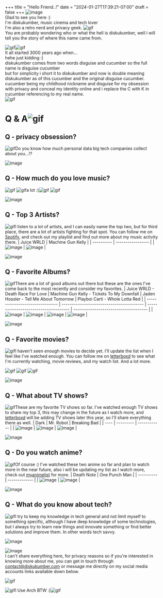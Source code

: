 +++
title = "Hello Friend..!"
date = "2024-01-27T17:39:21-07:00"
draft = false
+++
![image](/images/about/pepesmile.png)  
Glad to see you here   :)  
I'm diskukumber, music cinema and tech lover  
I'm also a retro nerd and privacy geek.
![gif](/images/about/runningcat.gif)  
You are probably wondering who or what the hell is diskukumber, well i will tell you the story of where 
this name came from.

![gif](/images/about/anicandle.gif)![gif](/images/about/book.gif)  
It all started 3000 years ago when...  
hehe just kidding :)  
diskukumber comes from two words disguise and cucumber so the full name is disguise cucumber  
but for simplicity i short it to diskukumber and now is double meaning diskukumber as of this cucumber and the original disguise cucumber.  
cucumber being my childhood nickname and disguise for my obsession with privacy and conceal my identity
online and i replace the C with K in cucumber referencing to my real name.  
![gif](/images/about/pokec.gif)


# **Q & A**![gif](/images/about/fow.gif) 


## **Q - privacy obsession?**
![gif](/images/about/starmove.gif)Do you know how much personal data big tech companies collect about you...!?

![image](/images/about/empty.png)

## **Q - How much do you love music?**
![gif](/images/about/apuband.gif)
![gif](/images/about/starmove.gif)a lot :)![gif](/images/about/music1.gif) ![gif](/images/about/music2.gif)

![image](/images/about/empty.png)

## **Q - Top 3 Artists?**
![gif](/images/about/starmove.gif)I listen to a lot of artists, and I can easily name the top two, but for third place, there are a lot of artists fighting for that spot. You can follow me on [Spotify](https://open.spotify.com/user/31pdcgjio77p27txw5p74pc747ia?si=2a206b4b8e274698), and check out my playlist and find out more about my music activity there.
| Juice WRLD | Machine Gun Kelly |
| ---------- | ----------------- |
| ![image](/images/about/artist/juicewrld.jpg) | ![image](/images/about/artist/machinegunkelly.jpg) |

![image](/images/about/empty.png)

## **Q - Favorite Albums?**
![gif](/images/about/starmove.gif)There are a lot of good albums out there but these are the ones I've come back to the most recently and consider my favorites.
| Juice WRLD - Death Race For Love | Machine Gun Kelly - Tickets To My Downfall | Jaden Hossler - Tell Me About Tomorrow | Playboi Carti - Whole Lotta Red |
| -------------------------------- | ------------------------------------------ | -------------------------------------- | -------------------------------------- |
| ![image](/images/about/albums/JuiceWRLD-DeathRaceForLove.png) | ![image](/images/about/albums/MachineGunKelly-TickettoMyDownfall.png) | ![image](/images/about/albums/JadenHossler-TellMeAboutTomorrow.png) | ![image](/images/about/albums/PlayboiCarti-WholeLottaRed.png) |

![image](/images/about/empty.png)

## **Q - Favorite movies?**
![gif](/images/about/starmove.gif)I haven't seen enough movies to decide yet. I'll update the list when I feel like I've watched enough. You can follow me on [letterboxd](https://letterboxd.com/diskukumber/) to see what I'm currently watching, movie reviews, and my watch list. And a lot more. 

![gif](/images/about/light.gif) ![gif](/images/about/Spinningmovies.gif) ![gif](/images/about/light.gif)

![image](/images/about/empty.png)

## **Q - What about TV shows?**
![gif](/images/about/starmove.gif)These are my favorite TV shows so far. I've watched enough TV shows to share my top 3, this may change in the future as I watch more, and [letterboxd](https://letterboxd.com/diskukumber/) will be adding TV shows later this year, so I'll share everything there as well.
| Dark | Mr. Robot | Breaking Bad |
| ---- | --------- | ------------ |
| ![image](/images/about/tvshows/dark.jpg) | ![image](/images/about/tvshows/mr.robot.jpg) | ![image](/images/about/tvshows/breakingbad.jpg) |

![image](/images/about/empty.png)

## **Q - Do you watch anime?**
![gif](/images/about/starmove.gif)Of course :) I've watched these two anime so far and plan to watch more in the near future, also i will be updating my list as I watch more, check out [myanimelist](https://myanimelist.net/profile/diskukumber) for more.
| Death Note | One Punch Man |
| ---------- | ------------- |
| ![image](/images/about/anime/deathnote.jpg) | ![image](/images/about/anime/onepunchman.jpg) |

![image](/images/about/empty.png)

## **Q - What do you know about tech?**
![gif](/images/about/starmove.gif)I try to keep my knowledge in tech general and not limit myself to something specific, although I have deep knowledge of some technologies, but I always try to learn new things and innovate something or find better solutions and improve them. In other words tech savvy.

![image](/images/about/empty.png)

![image](/images/about/pepesmug.png)  
I can't share everything here, for privacy reasons so if you're interested in knowing more about me,
you can get in touch through contact@diskukumber.com or message me directly on my social media
accounts links available down below.  

![gif](/images/about/movegreenstand.gif)
  
![gif](/images/about/monkeyline.gif)I Use Arch BTW :)![gif](/images/about/dancingbanana.gif)
